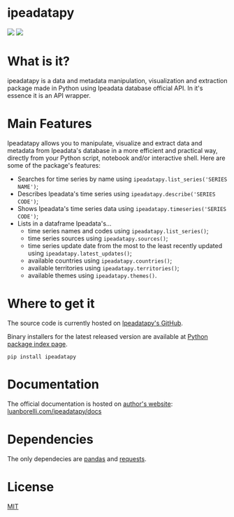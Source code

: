 # ipeadatapy
[![](https://img.shields.io/pypi/v/ipeadatapy.svg?color=blue&label=PyPI&style=popout-square)](https://pypi.org/project/ipeadatapy/) [![](https://img.shields.io/pypi/dm/ipeadatapy.svg?color=blue&style=flat-square)](https://pypi.org/project/ipeadatapy/)
# What is it?
ipeadatapy is a data and metadata manipulation, visualization and extraction package made in Python using Ipeadata database official API. In it's essence it is an API wrapper.

# Main Features

Ipeadatapy allows you to manipulate, visualize and extract data and metadata from Ipeadata's database in a more efficient and practical way, directly from your Python script, notebook and/or interactive shell. Here are some of the package's features:

- Searches for time series by name using `ipeadatapy.list_series('SERIES NAME')`;
- Describes Ipeadata's time series using `ipeadatapy.describe('SERIES CODE')`;
- Shows Ipeadata's time series data using `ipeadatapy.timeseries('SERIES CODE')`;
- Lists in a dataframe Ipeadata's... 
  - time series names and codes using `ipeadatapy.list_series()`;
  - time series sources using `ipeadatapy.sources()`;
  - time series update date from the most to the least recently updated using `ipeadatapy.latest_updates()`;
  - available countries using `ipeadatapy.countries()`;
  - available territories using `ipeadatapy.territories()`;
  - available themes using `ipeadatapy.themes()`.

# Where to get it
The source code is currently hosted on [Ipeadatapy's GitHub](https://github.com/luanborelli/ipeadatapy/).

Binary installers for the latest released version are available at [Python package index page](https://pypi.org/project/ipeadatapy/).

`pip install ipeadatapy`

# Documentation
The official documentation is hosted on [author's website](http://www.luanborelli.net/): [luanborelli.com/ipeadatapy/docs](http://www.luanborelli.net/ipeadatapy/docs)

# Dependencies
The only dependecies are [pandas](https://github.com/pandas-dev/pandas)  and [requests](https://github.com/kennethreitz/requests). 

# License
[MIT](https://github.com/luanborelli/ipeadatapy/blob/master/LICENSE)
